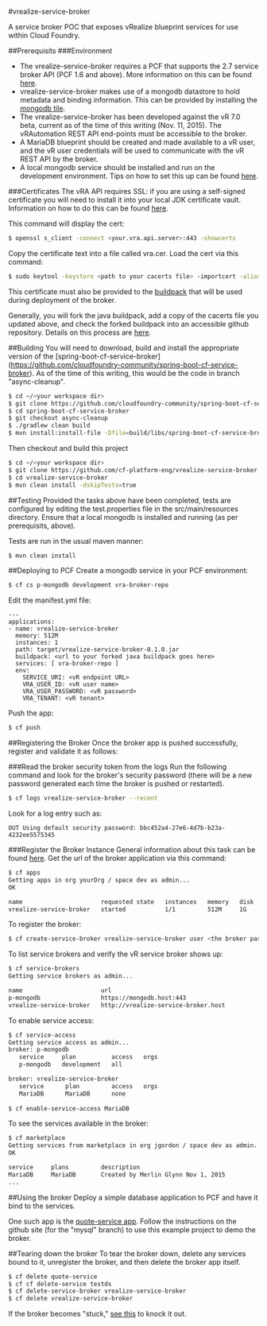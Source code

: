 #vrealize-service-broker

A service broker POC that exposes vRealize blueprint services for use within Cloud Foundry.

##Prerequisits
###Environment
* The vrealize-service-broker requires a PCF that supports the 2.7 service broker API (PCF 1.6 and above). More information on this can be found [here](https://docs.pivotal.io/pivotalcf/services).
* vrealize-service-broker makes use of a mongodb datastore to hold metadata and binding information. This can be provided by installing the [mongodb tile](https://network.pivotal.io/products/p-mongodb).
* The vrealize-service-broker has been developed against the vR 7.0 beta, current as of the time of this writing (Nov. 11, 2015). The vRAutomation REST API end-points must be accessible to the broker.
* A MariaDB blueprint should be created and made available to a vR user, and the vR user credentials will be used to communicate with the vR REST API by the broker.
* A local mongodb service should be installed and run on the development environment. Tips on how to set this up can be found [here](https://spring.io/guides/gs/accessing-data-mongodb/).

###Certificates
The vRA API requires SSL: if you are using a self-signed certificate you will need to install it into your local JDK certificate vault. Information on how to do this can be found [here](http://alvinalexander.com/java/java-keytool-keystore-certificates).

This command will display the cert: 
```bash
$ openssl s_client -connect <your.vra.api.server>:443 -showcerts
```
Copy the certificate text into a file called vra.cer. Load the cert via this command:
```bash
$ sudo keytool -keystore <path to your cacerts file> -importcert -alias vra -file <path to your vra.cer file>
```
This certificate must also be provided to the [buildpack](https://github.com/cloudfoundry/java-buildpack) that will be used during deployment of the broker. 

Generally, you will fork the java buildpack, add a copy of the cacerts file you updated above, and check the forked buildpack into an accessible github repository. Details on this process are [here](https://johnpfield.wordpress.com/2014/09/19/customizing-the-cloud-foundry-java-buildpack/).

##Building
You will need to download, build and install the appropriate version of the [spring-boot-cf-service-broker] (https://github.com/cloudfoundry-community/spring-boot-cf-service-broker). As of the time of this writing, this would be the code in branch "async-cleanup".

```bash
$ cd ~/<your workspace dir>
$ git clone https://github.com/cloudfoundry-community/spring-boot-cf-service-broker.git
$ cd spring-boot-cf-service-broker
$ git checkout async-cleanup
$ ./gradlew clean build
$ mvn install:install-file -Dfile=build/libs/spring-boot-cf-service-broker-2.5.0.jar -DgroupId=org.cloudfoundry -DartifactId=spring-boot-cf-service-broker -Dversion=2.5.0 -Dpackaging=jar
```
Then checkout and build this project
```bash
$ cd ~/<your workspace dir>
$ git clone https://github.com/cf-platform-eng/vrealize-service-broker.git
$ cd vrealize-service-broker
$ mvn clean install -dskipTests=true
```

##Testing
Provided the tasks above have been completed, tests are configured by editing the test.properties file in the src/main/resources directory. Ensure that a local mongodb is installed and running (as per prerequisits, above).

Tests are run in the usual maven manner:
```bash
$ mvn clean install
```

##Deploying to PCF
Create a mongodb service in your PCF environment:
```bash
$ cf cs p-mongodb development vra-broker-repo
```
Edit the manifest.yml file:
```
---
applications:
- name: vrealize-service-broker
  memory: 512M
  instances: 1
  path: target/vrealize-service-broker-0.1.0.jar
  buildpack: <url to your forked java buildpack goes here>
  services: [ vra-broker-repo ]
  env:
    SERVICE_URI: <vR endpoint URL>
    VRA_USER_ID: <vR user name>
    VRA_USER_PASSWORD: <vR password>
    VRA_TENANT: <vR tenant>
```
Push the app:
```bash
$ cf push
```

##Registering the Broker
Once the broker app is pushed successfully, register and validate it as follows:

###Read the broker security token from the logs
Run the following command and look for the broker's security password (there will be a new password generated each time the broker is pushed or restarted).
```bash
$ cf logs vrealize-service-broker --recent
```
Look for a log entry such as:
```
OUT Using default security password: bbc452a4-27e6-4d7b-b23a-4232ee5575345
```

###Register the Broker Instance
General information about this task can be found [here](https://docs.cloudfoundry.org/services/managing-service-brokers.html).
Get the url of the broker application via this command:
```bash
$ cf apps
Getting apps in org yourOrg / space dev as admin...
OK

name                      requested state   instances   memory   disk   urls   
vrealize-service-broker   started           1/1         512M     1G     vrealize-service-broker.your.host   
```
To register the broker:
```bash
$ cf create-service-broker vrealize-service-broker user <the broker password> <the broker url>
```
To list service brokers and verify the vR service broker shows up:
```bash
$ cf service-brokers
Getting service brokers as admin...

name                      url   
p-mongodb                 https://mongodb.host:443   
vrealize-service-broker   http://vrealize-service-broker.host
```
To enable service access:
```bash
$ cf service-access
Getting service access as admin...
broker: p-mongodb
   service     plan          access   orgs   
   p-mongodb   development   all         

broker: vrealize-service-broker
   service      plan         access   orgs   
   MariaDB      MariaDB      none
   
$ cf enable-service-access MariaDB
```
To see the services available in the broker:
```bash
$ cf marketplace
Getting services from marketplace in org jgordon / space dev as admin...
OK

service     plans         description   
MariaDB     MariaDB       Created by Merlin Glynn Nov 1, 2015
...
```

##Using the broker
Deploy a simple database application to PCF and have it bind to the services. 

One such app is the [quote-service app](https://github.com/cf-platform-eng/quote-service/tree/mysql). Follow the instructions on the github site (for the "mysql" branch) to use this example project to demo the broker.

##Tearing down the broker
To tear the broker down, delete any services bound to it, unregister the broker, and then delete the broker app itself.
```bash
$ cf delete quote-service
$ cf cf delete-service testds
$ cf delete-service-broker vrealize-service-broker
$ cf delete vrealize-service-broker
```
If the broker becomes "stuck," [see this](https://docs.cloudfoundry.org/services/managing-service-brokers.html#purge-service) to knock it out.
